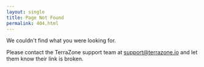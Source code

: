 ```yaml
---
layout: single
title: Page Not Found
permalink: 404.html
---
```


We couldn't find what you were looking for.

Please contact the TerraZone support team at support@terrazone.io and let them know their link is broken.
